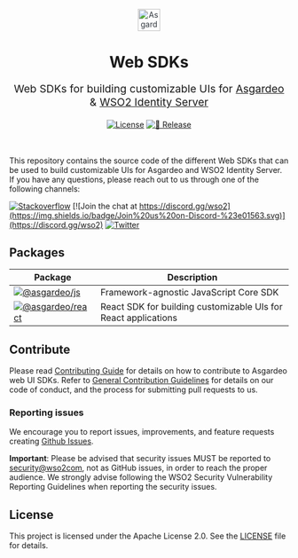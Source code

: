 <p align="center" style="color: #343a40">
  <img
    src="https://github.com/asgardeo/web-ui-sdks/assets/25959096/ae77b70c-6570-40b1-a723-719abd0f7d02" alt="Asgardeo Logo" height="40" width="auto"
  >
  <h1 align="center">
    Web SDKs
  </h1>
</p>
<p align="center" style="font-size: 1.2rem;">
  Web SDKs for building customizable UIs for <a href="https://wso2.com/asgardeo">Asgardeo</a> & <a href="https://wso2.com/identity-server/">WSO2 Identity Server</a>
</p>

<div align="center">
  <a href="./LICENSE"><img src="https://img.shields.io/badge/License-MIT-blue.svg" alt="License"></a>
  <!-- <a href="https://github.com/asgardeo/web-ui-sdks/actions/workflows/build.yml"><img src="https://github.com/asgardeo/web-ui-sdks/actions/workflows/build.yml/badge.svg" alt="🐳 Build"></a> -->
  <a href="https://github.com/asgardeo/web-ui-sdks/actions/workflows/release.yml"><img src="https://github.com/asgardeo/web-ui-sdks/actions/workflows/release.yml/badge.svg" alt="🚀 Release"></a>

  <br>
  <br>
</div>

<br>

This repository contains the source code of the different Web SDKs that can be used to build customizable UIs for Asgardeo and WSO2 Identity Server. If you have any questions, please reach out to us through one of the following channels:

[![Stackoverflow](https://img.shields.io/badge/Ask%20for%20help%20on-Stackoverflow-orange)](https://stackoverflow.com/questions/tagged/wso2is)
[![Join the chat at https://discord.gg/wso2](https://img.shields.io/badge/Join%20us%20on-Discord-%23e01563.svg)](https://discord.gg/wso2)
[![Twitter](https://img.shields.io/twitter/follow/wso2.svg?style=social&label=Follow)](https://twitter.com/intent/follow?screen_name=wso2)

## Packages

| Package | Description |
| --- | --- |
| [![@asgardeo/js](https://img.shields.io/npm/v/@asgardeo/js?color=%234B32C3&label=%40asgardeo%2Fjs&logo=javascript)](./packages/core/) | Framework-agnostic JavaScript Core SDK |
| [![@asgardeo/react](https://img.shields.io/npm/v/@asgardeo/react?color=%23F7B93E&label=%40asgardeo%2Freact&logo=react)](./packages/react/) | React SDK for building customizable UIs for React applications |

## Contribute
Please read [Contributing Guide](CONTRIBUTING.md) for details on how to contribute to Asgardeo web UI SDKs. Refer to [General Contribution Guidelines](http://wso2.github.io/) for details on our code of conduct, and the process for submitting pull requests to us.

### Reporting issues
We encourage you to report issues, improvements, and feature requests creating [Github Issues](https://github.com/asgardeo/web-ui-sdks/issues).

**Important**: Please be advised that security issues MUST be reported to <a href="mailto:security@wso2.com">security@wso2com</a>, not as GitHub issues, in order to reach the proper audience. We strongly advise following the WSO2 Security Vulnerability Reporting Guidelines when reporting the security issues.

## License
This project is licensed under the Apache License 2.0. See the [LICENSE](LICENSE) file for details.
